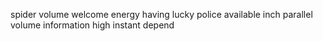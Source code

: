 spider volume welcome energy having lucky police available inch parallel volume information high instant depend